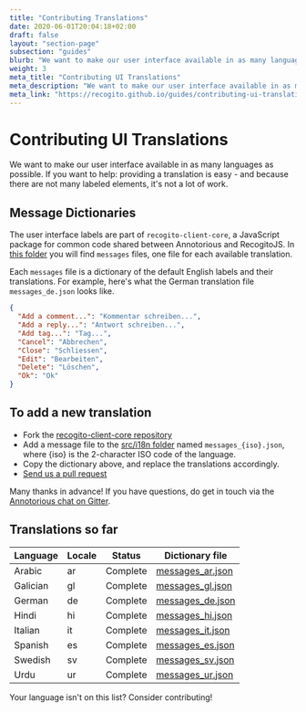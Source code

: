 ```yaml
---
title: "Contributing Translations"
date: 2020-06-01T20:04:18+02:00
draft: false
layout: "section-page"
subsection: "guides"
blurb: "We want to make our user interface available in as many languages as possible. If you want to help: contributing a translation is easy. This guide explains how."
weight: 3
meta_title: "Contributing UI Translations"
meta_description: "We want to make our user interface available in as many languages as possible. If you want to help: contributing a translation is easy. This guide explains how"
meta_link: "https://recogito.github.io/guides/contributing-ui-translations"
---
```


# Contributing UI Translations

We want to make our user interface available in as many languages as possible. If you want to help: providing a translation is easy - and because there are not many labeled elements, it's not a lot of work.

## Message Dictionaries

The user interface labels are part of `recogito-client-core`, a JavaScript package for common code shared between
Annotorious and RecogitoJS. In [this folder](https://github.com/recogito/recogito-client-core/tree/master/src/i18n) 
you will find `messages` files, one file for each available translation. 

Each `messages` file is a dictionary of the default English labels and their translations. For example, 
here's what the German translation file `messages_de.json` looks like.

```json
{
  "Add a comment...": "Kommentar schreiben...",
  "Add a reply...": "Antwort schreiben...",
  "Add tag...": "Tag...",
  "Cancel": "Abbrechen",
  "Close": "Schliessen",
  "Edit": "Bearbeiten",
  "Delete": "Löschen",
  "Ok": "Ok"
}
``` 

## To add a new translation

- Fork the [recogito-client-core repository](https://github.com/recogito/recogito-client-core)
- Add a message file to the [src/i18n folder](https://github.com/recogito/recogito-client-core/tree/master/src/i18n) named `messages_{iso}.json`, where {iso} is the 2-character ISO code of
  the language.
- Copy the dictionary above, and replace the translations accordingly.
- [Send us a pull request](https://www.freecodecamp.org/news/how-to-make-your-first-pull-request-on-github-3/)

Many thanks in advance! If you have questions, do get in touch via the [Annotorious chat on Gitter](https://gitter.im/recogito/annotorious). 

## Translations so far

| Language | Locale | Status | Dictionary file |
|--------|----------|--------|-----------------|
| Arabic | ar   | Complete   | [messages_ar.json](https://github.com/recogito/recogito-client-core/blob/master/src/i18n/messages_ar.json) |
| Galician | gl | Complete  | [messages_gl.json](https://github.com/recogito/recogito-client-core/blob/master/src/i18n/messages_gl.json) |
| German | de   | Complete  | [messages_de.json](https://github.com/recogito/recogito-client-core/blob/master/src/i18n/messages_de.json) |
| Hindi | hi | Complete   | [messages_hi.json](https://github.com/recogito/recogito-client-core/blob/master/src/i18n/messages_hi.json) |
| Italian | it | Complete | [messages_it.json](https://github.com/recogito/recogito-client-core/blob/master/src/i18n/messages_it.json) |
| Spanish | es  | Complete  | [messages_es.json](https://github.com/recogito/recogito-client-core/blob/master/src/i18n/messages_es.json) |
| Swedish | sv | Complete | [messages_sv.json](https://github.com/recogito/recogito-client-core/blob/master/src/i18n/messages_sv.json) |
| Urdu | ur | Complete   | [messages_ur.json](https://github.com/recogito/recogito-client-core/blob/master/src/i18n/messages_ur.json) |

Your language isn't on this list? Consider contributing!


